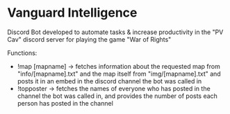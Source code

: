 # Vanguard Intelligence
 
 Discord Bot developed to automate tasks & increase productivity in the "PV Cav" discord server for playing the game "War of Rights"

Functions:

- !map [mapname] -> fetches information about the requested map from "info/[mapname].txt" and the map itself from "img/[mapname].txt" and posts it in an embed in the discord channel the bot was called in
- !topposter -> fetches the names of everyone who has posted in the channel the bot was called in, and provides the number of posts each person has posted in the channel
